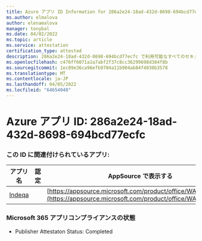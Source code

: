 ```yaml
---
title: Azure アプリ ID Information for 286a2e24-18ad-432d-8698-694bcd77ecfc
ms.author: elmalova
author: elenamalova
manager: tonybal
ms.date: 04/02/2022
ms.topic: article
ms.service: attestation
certification_type: attested
description: 286a2e24-18ad-432d-8698-694bcd77ecfc で利用可能なすべてのセキュリティとコンプライアンス情報。
ms.openlocfilehash: c476ff6071a1a7abf2f37c8cc36299698d384f8b
ms.sourcegitcommit: 1ec89e36ca96efb9704a11b904ab84f4030b3578
ms.translationtype: MT
ms.contentlocale: ja-JP
ms.lasthandoff: 04/05/2022
ms.locfileid: "64654040"
---
```

# <a name="azure-app-id-286a2e24-18ad-432d-8698-694bcd77ecfc"></a>Azure アプリ ID: 286a2e24-18ad-432d-8698-694bcd77ecfc


### <a name="apps-associated-with-this-id"></a>この ID に関連付けられているアプリ:
| **アプリ名** | **認定** | **AppSource で表示する** |
|--------------|---------------|-----------------------|
| [Indeqa](../forward/WA200003277.md) |  | [https://appsource.microsoft.com/product/office/WA200003277](https://appsource.microsoft.com/product/office/WA200003277) |

### <a name="microsoft-365-app-compliance-status"></a>Microsoft 365 アプリコンプライアンスの状態
- Publisher Attestaton Status: Completed
